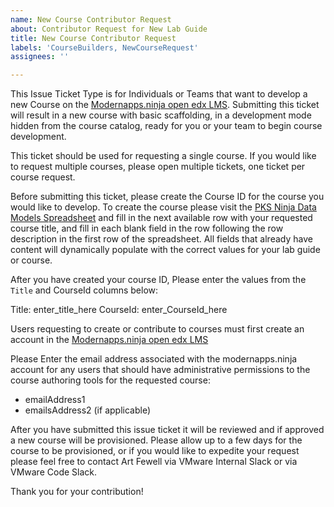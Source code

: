 ```yaml
---
name: New Course Contributor Request
about: Contributor Request for New Lab Guide
title: New Course Contributor Request
labels: 'CourseBuilders, NewCourseRequest'
assignees: ''

---
```


This Issue Ticket Type is for Individuals or Teams that want to develop a new Course on the [Modernapps.ninja open edx LMS](https://modernapps.ninja). Submitting this ticket will result in a new course with basic scaffolding, in a development mode hidden from the course catalog, ready for you or your team to begin course development.

This ticket should be used for requesting a single course. If you would like to request multiple courses, please open multiple tickets, one ticket per course request. 

Before submitting this ticket, please create the Course ID for the course you would like to develop. To create the course please visit the [PKS Ninja Data Models Spreadsheet](https://docs.google.com/spreadsheets/d/1ZhozDjFc5TGcbKe6a4PZ0EU4uYCWJ-ujuG2GTP0Agrk/edit#gid=373297956) and fill in the next available row with your requested course title, and fill in each blank field in the row following the row description in the first row of the spreadsheet. All fields that already have content will dynamically populate with the correct values for your lab guide or course.

After you have created your course ID, Please enter the values from the `Title` and CourseId columns below:

Title: enter_title_here
CourseId: enter_CourseId_here

Users requesting to create or contribute to courses must first create an account in the [Modernapps.ninja open edx LMS](https://modernapps.ninja) 

Please Enter the email address associated with the modernapps.ninja account for any users that should have administrative permissions to the course authoring tools for the requested course:

- emailAddress1
- emailsAddress2 (if applicable)


After you have submitted this issue ticket it will be reviewed and if approved a new course will be provisioned. Please allow up to a few days for the course to be provisioned, or if you would like to expedite your request please feel free to contact Art Fewell via VMware Internal Slack or via VMware Code Slack.

Thank you for your contribution!